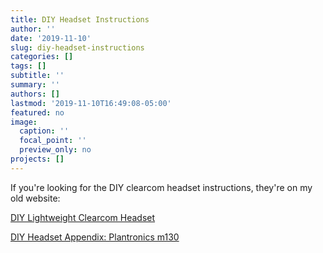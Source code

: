 ```yaml
---
title: DIY Headset Instructions
author: ''
date: '2019-11-10'
slug: diy-headset-instructions
categories: []
tags: []
subtitle: ''
summary: ''
authors: []
lastmod: '2019-11-10T16:49:08-05:00'
featured: no
image:
  caption: ''
  focal_point: ''
  preview_only: no
projects: []
---
```

If you're looking for the DIY clearcom headset instructions, they're on  my old website:

[DIY Lightweight Clearcom Headset](https://sites.google.com/a/matgoebel.com/matgoebel/projects/headset)

[DIY Headset Appendix: Plantronics m130](https://sites.google.com/a/matgoebel.com/matgoebel/projects/diy-headset-appendix-plantronics-m130)